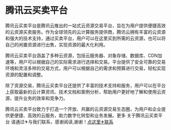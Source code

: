 # 腾讯云买卖平台

腾讯云买卖平台是腾讯云推出的一站式云资源交易平台，旨在为用户提供便捷高效的云资源买卖服务。作为全球领先的云计算服务提供商，腾讯云拥有丰富的云资源和强大的技术支持，通过买卖平台，用户可以在这里买到所需的云资源，也可以将自己的闲置资源进行出售，实现资源的最大化利用。

腾讯云买卖平台涵盖了多种云资源，包括云服务器、对象存储、数据库、CDN加速等，用户可以根据自己的实际需求进行选择和交易。平台提供了安全可靠的交易环境和灵活多样的交易方式，用户可以根据自己的需求和预算进行交易，轻松实现资源的配置和调整。

除了资源交易，腾讯云买卖平台还提供了丰富的技术支持和服务，用户可以在平台上获取最新的云计算资讯、技术文档和案例分析，帮助用户更好地了解和使用云资源，提升业务的效率和竞争力。

腾讯云买卖平台致力于打造一个开放、共赢的云资源交易生态圈，为用户和企业提供更便捷、高效的云服务，助力数字化转型和业务发展。更多 关于腾讯云买卖平台 请通过✈与我们联系，感谢阅读,谢谢！[点这里✈联系](https://w.k02.cc)